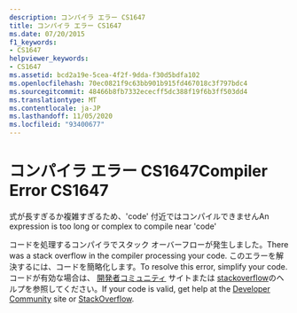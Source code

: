 ```yaml
---
description: コンパイラ エラー CS1647
title: コンパイラ エラー CS1647
ms.date: 07/20/2015
f1_keywords:
- CS1647
helpviewer_keywords:
- CS1647
ms.assetid: bcd2a19e-5cea-4f2f-9dda-f30d5bdfa102
ms.openlocfilehash: 70ec0821f9c63bb901b915fd467018c3f797bdc4
ms.sourcegitcommit: 48466b8fb7332ececff5dc388f19f6b3ff503dd4
ms.translationtype: MT
ms.contentlocale: ja-JP
ms.lasthandoff: 11/05/2020
ms.locfileid: "93400677"
---
```

# <a name="compiler-error-cs1647"></a><span data-ttu-id="22eaf-103">コンパイラ エラー CS1647</span><span class="sxs-lookup"><span data-stu-id="22eaf-103">Compiler Error CS1647</span></span>

<span data-ttu-id="22eaf-104">式が長すぎるか複雑すぎるため、'code' 付近ではコンパイルできません</span><span class="sxs-lookup"><span data-stu-id="22eaf-104">An expression is too long or complex to compile near 'code'</span></span>

<span data-ttu-id="22eaf-105">コードを処理するコンパイラでスタック オーバーフローが発生しました。</span><span class="sxs-lookup"><span data-stu-id="22eaf-105">There was a stack overflow in the compiler processing your code.</span></span> <span data-ttu-id="22eaf-106">このエラーを解決するには、コードを簡略化します。</span><span class="sxs-lookup"><span data-stu-id="22eaf-106">To resolve this error, simplify your code.</span></span> <span data-ttu-id="22eaf-107">コードが有効な場合は、 [開発者コミュニティ](https://aka.ms/feedback/report?space=61) サイトまたは [stackoverflow](https://stackoverflow.com/)のヘルプを参照してください。</span><span class="sxs-lookup"><span data-stu-id="22eaf-107">If your code is valid, get help at the [Developer Community](https://aka.ms/feedback/report?space=61) site or [StackOverflow](https://stackoverflow.com/).</span></span>
